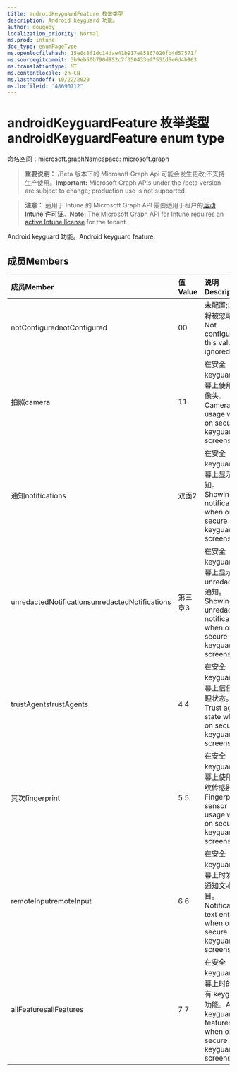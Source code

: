 ```yaml
---
title: androidKeyguardFeature 枚举类型
description: Android keyguard 功能。
author: dougeby
localization_priority: Normal
ms.prod: intune
doc_type: enumPageType
ms.openlocfilehash: 15e0c8f1dc14dae41b917e85867020fb4d57571f
ms.sourcegitcommit: 3b9eb50b790d952c7f350433ef7531d5e6d4b963
ms.translationtype: MT
ms.contentlocale: zh-CN
ms.lasthandoff: 10/22/2020
ms.locfileid: "48690712"
---
```

# <a name="androidkeyguardfeature-enum-type"></a><span data-ttu-id="7e2f2-103">androidKeyguardFeature 枚举类型</span><span class="sxs-lookup"><span data-stu-id="7e2f2-103">androidKeyguardFeature enum type</span></span>

<span data-ttu-id="7e2f2-104">命名空间：microsoft.graph</span><span class="sxs-lookup"><span data-stu-id="7e2f2-104">Namespace: microsoft.graph</span></span>

> <span data-ttu-id="7e2f2-105">**重要说明：** /Beta 版本下的 Microsoft Graph Api 可能会发生更改;不支持生产使用。</span><span class="sxs-lookup"><span data-stu-id="7e2f2-105">**Important:** Microsoft Graph APIs under the /beta version are subject to change; production use is not supported.</span></span>

> <span data-ttu-id="7e2f2-106">**注意：** 适用于 Intune 的 Microsoft Graph API 需要适用于租户的[活动 Intune 许可证](https://go.microsoft.com/fwlink/?linkid=839381)。</span><span class="sxs-lookup"><span data-stu-id="7e2f2-106">**Note:** The Microsoft Graph API for Intune requires an [active Intune license](https://go.microsoft.com/fwlink/?linkid=839381) for the tenant.</span></span>

<span data-ttu-id="7e2f2-107">Android keyguard 功能。</span><span class="sxs-lookup"><span data-stu-id="7e2f2-107">Android keyguard feature.</span></span>

## <a name="members"></a><span data-ttu-id="7e2f2-108">成员</span><span class="sxs-lookup"><span data-stu-id="7e2f2-108">Members</span></span>
|<span data-ttu-id="7e2f2-109">成员</span><span class="sxs-lookup"><span data-stu-id="7e2f2-109">Member</span></span>|<span data-ttu-id="7e2f2-110">值</span><span class="sxs-lookup"><span data-stu-id="7e2f2-110">Value</span></span>|<span data-ttu-id="7e2f2-111">说明</span><span class="sxs-lookup"><span data-stu-id="7e2f2-111">Description</span></span>|
|:---|:---|:---|
|<span data-ttu-id="7e2f2-112">notConfigured</span><span class="sxs-lookup"><span data-stu-id="7e2f2-112">notConfigured</span></span>|<span data-ttu-id="7e2f2-113">0</span><span class="sxs-lookup"><span data-stu-id="7e2f2-113">0</span></span>|<span data-ttu-id="7e2f2-114">未配置;此值将被忽略。</span><span class="sxs-lookup"><span data-stu-id="7e2f2-114">Not configured; this value is ignored.</span></span>|
|<span data-ttu-id="7e2f2-115">拍照</span><span class="sxs-lookup"><span data-stu-id="7e2f2-115">camera</span></span>|<span data-ttu-id="7e2f2-116">1</span><span class="sxs-lookup"><span data-stu-id="7e2f2-116">1</span></span>|<span data-ttu-id="7e2f2-117">在安全 keyguard 屏幕上使用摄像头。</span><span class="sxs-lookup"><span data-stu-id="7e2f2-117">Camera usage when on secure keyguard screens.</span></span>|
|<span data-ttu-id="7e2f2-118">通知</span><span class="sxs-lookup"><span data-stu-id="7e2f2-118">notifications</span></span>|<span data-ttu-id="7e2f2-119">双面</span><span class="sxs-lookup"><span data-stu-id="7e2f2-119">2</span></span>|<span data-ttu-id="7e2f2-120">在安全 keyguard 屏幕上显示通知。</span><span class="sxs-lookup"><span data-stu-id="7e2f2-120">Showing notifications when on secure keyguard screens.</span></span>|
|<span data-ttu-id="7e2f2-121">unredactedNotifications</span><span class="sxs-lookup"><span data-stu-id="7e2f2-121">unredactedNotifications</span></span>|<span data-ttu-id="7e2f2-122">第三章</span><span class="sxs-lookup"><span data-stu-id="7e2f2-122">3</span></span>|<span data-ttu-id="7e2f2-123">在安全 keyguard 屏幕上显示 unredacted 通知。</span><span class="sxs-lookup"><span data-stu-id="7e2f2-123">Showing unredacted notifications when on secure keyguard screens.</span></span>|
|<span data-ttu-id="7e2f2-124">trustAgents</span><span class="sxs-lookup"><span data-stu-id="7e2f2-124">trustAgents</span></span>|<span data-ttu-id="7e2f2-125">4 </span><span class="sxs-lookup"><span data-stu-id="7e2f2-125">4</span></span>|<span data-ttu-id="7e2f2-126">在安全 keyguard 屏幕上信任代理状态。</span><span class="sxs-lookup"><span data-stu-id="7e2f2-126">Trust agent state when on secure keyguard screens.</span></span>|
|<span data-ttu-id="7e2f2-127">其次</span><span class="sxs-lookup"><span data-stu-id="7e2f2-127">fingerprint</span></span>|<span data-ttu-id="7e2f2-128">5 </span><span class="sxs-lookup"><span data-stu-id="7e2f2-128">5</span></span>|<span data-ttu-id="7e2f2-129">在安全 keyguard 屏幕上使用指纹传感器。</span><span class="sxs-lookup"><span data-stu-id="7e2f2-129">Fingerprint sensor usage when on secure keyguard screens.</span></span>|
|<span data-ttu-id="7e2f2-130">remoteInput</span><span class="sxs-lookup"><span data-stu-id="7e2f2-130">remoteInput</span></span>|<span data-ttu-id="7e2f2-131">6 </span><span class="sxs-lookup"><span data-stu-id="7e2f2-131">6</span></span>|<span data-ttu-id="7e2f2-132">在安全 keyguard 屏幕上时发出通知文本条目。</span><span class="sxs-lookup"><span data-stu-id="7e2f2-132">Notification text entry when on secure keyguard screens.</span></span>|
|<span data-ttu-id="7e2f2-133">allFeatures</span><span class="sxs-lookup"><span data-stu-id="7e2f2-133">allFeatures</span></span>|<span data-ttu-id="7e2f2-134">7 </span><span class="sxs-lookup"><span data-stu-id="7e2f2-134">7</span></span>|<span data-ttu-id="7e2f2-135">在安全 keyguard 屏幕上时的所有 keyguard 功能。</span><span class="sxs-lookup"><span data-stu-id="7e2f2-135">All keyguard features when on secure keyguard screens.</span></span>|





